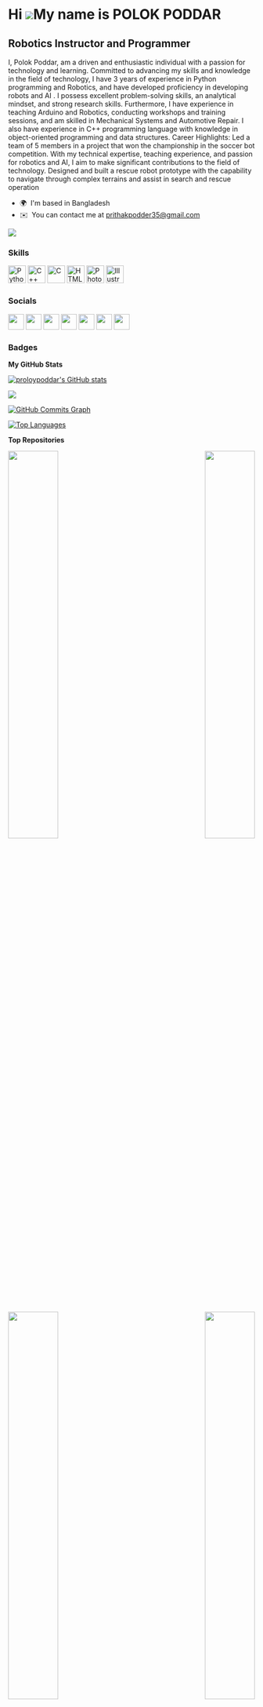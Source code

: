 Hi ![](https://user-images.githubusercontent.com/18350557/176309783-0785949b-9127-417c-8b55-ab5a4333674e.gif)My name is POLOK PODDAR
====================================================================================================================================

Robotics Instructor and Programmer
----------------------------------

I, Polok Poddar, am a driven and enthusiastic individual with a passion for technology and learning. Committed to advancing my skills and knowledge in the field of technology, I have 3 years of experience in Python programming and Robotics, and have developed proficiency in developing robots and AI . I possess excellent problem-solving skills, an analytical mindset, and strong research skills. Furthermore, I have experience in teaching Arduino and Robotics, conducting workshops and training sessions, and am skilled in Mechanical Systems and Automotive Repair. I also have experience in C++ programming language with knowledge in object-oriented programming and data structures. Career Highlights: Led a team of 5 members in a project that won the championship in the soccer bot competition. With my technical expertise, teaching experience, and passion for robotics and AI, I aim to make significant contributions to the field of technology. Designed and built a rescue robot prototype with the capability to navigate through complex terrains and assist in search and rescue operation

* 🌍  I'm based in Bangladesh
* ✉️  You can contact me at [prithakpodder35@gmail.com](mailto:prithakpodder35@gmail.com)

<a href="https://www.github.com/proloypoddar" target="_blank" rel="noreferrer"><img
src="https://img.shields.io/github/followers/proloypoddar?logo=github&style=for-the-badge&color=ef4444&labelColor=0f172a" /></a>

### Skills


<p align="left">
<a href="https://www.python.org/" target="_blank" rel="noreferrer"><img src="https://raw.githubusercontent.com/danielcranney/readme-generator/main/public/icons/skills/python-colored.svg" width="36" height="36" alt="Python" /></a>
<a href="https://docs.microsoft.com/en-us/cpp/?view=msvc-170" target="_blank" rel="noreferrer"><img src="https://raw.githubusercontent.com/danielcranney/readme-generator/main/public/icons/skills/cplusplus-colored.svg" width="36" height="36" alt="C++" /></a>
<a href="https://docs.microsoft.com/en-us/cpp/?view=msvc-170" target="_blank" rel="noreferrer"><img src="https://raw.githubusercontent.com/danielcranney/readme-generator/main/public/icons/skills/c-colored.svg" width="36" height="36" alt="C" /></a>
<a href="https://developer.mozilla.org/en-US/docs/Glossary/HTML5" target="_blank" rel="noreferrer"><img src="https://raw.githubusercontent.com/danielcranney/readme-generator/main/public/icons/skills/html5-colored.svg" width="36" height="36" alt="HTML5" /></a>
<a href="https://www.adobe.com/uk/products/photoshop.html" target="_blank" rel="noreferrer"><img src="https://raw.githubusercontent.com/danielcranney/readme-generator/main/public/icons/skills/photoshop-colored.svg" width="36" height="36" alt="Photoshop" /></a>
<a href="adobe.com/uk/products/illustrator.html" target="_blank" rel="noreferrer"><img src="https://raw.githubusercontent.com/danielcranney/readme-generator/main/public/icons/skills/illustrator-colored.svg" width="36" height="36" alt="Illustrator" /></a>
</p>


### Socials

<p align="left"> <a href="https://discord.com/users/852606495610896414" target="_blank" rel="noreferrer"><img src="https://raw.githubusercontent.com/danielcranney/readme-generator/main/public/icons/socials/discord.svg" width="32" height="32" /></a> <a href="https://www.facebook.com/iamproloy?mibextid=ZbWKwL" target="_blank" rel="noreferrer"><img src="https://raw.githubusercontent.com/danielcranney/readme-generator/main/public/icons/socials/facebook.svg" width="32" height="32" /></a> <a href="https://www.github.com/proloypoddar" target="_blank" rel="noreferrer"><img src="https://raw.githubusercontent.com/danielcranney/readme-generator/main/public/icons/socials/github.svg" width="32" height="32" /></a> <a href="http://www.instagram.com/prithak_podder_proloy" target="_blank" rel="noreferrer"><img src="https://raw.githubusercontent.com/danielcranney/readme-generator/main/public/icons/socials/instagram.svg" width="32" height="32" /></a> <a href="https://www.linkedin.com/in/polok-poddar-59b5b7221/" target="_blank" rel="noreferrer"><img src="https://raw.githubusercontent.com/danielcranney/readme-generator/main/public/icons/socials/linkedin.svg" width="32" height="32" /></a> <a href="https://www.twitter.com/PolokPodder" target="_blank" rel="noreferrer"><img src="https://raw.githubusercontent.com/danielcranney/readme-generator/main/public/icons/socials/twitter.svg" width="32" height="32" /></a> <a href="https://www.youtube.com/c/user-ch8xz3gg1m" target="_blank" rel="noreferrer"><img src="https://raw.githubusercontent.com/danielcranney/readme-generator/main/public/icons/socials/youtube.svg" width="32" height="32" /></a></p>

### Badges

<b>My GitHub Stats</b>

<a href="http://www.github.com/proloypoddar"><img src="https://github-readme-stats.vercel.app/api?username=proloypoddar&show_icons=true&hide=&count_private=true&title_color=84cc16&text_color=000000&icon_color=ef4444&bg_color=0f172a&hide_border=true&show_icons=true" alt="proloypoddar's GitHub stats" /></a>

<a href="http://www.github.com/proloypoddar"><img src="https://github-readme-streak-stats.herokuapp.com/?user=proloypoddar&stroke=000000&background=0f172a&ring=84cc16&fire=84cc16&currStreakNum=000000&currStreakLabel=84cc16&sideNums=000000&sideLabels=000000&dates=000000&hide_border=true" /></a>

<a href="http://www.github.com/proloypoddar"><img src="https://github-readme-activity-graph.cyclic.app/graph?username=proloypoddar&bg_color=0f172a&color=000000&line=ef4444&point=000000&area_color=0f172a&area=true&hide_border=true&custom_title=GitHub%20Commits%20Graph" alt="GitHub Commits Graph" /></a>

<a href="https://github.com/proloypoddar" align="left"><img src="https://github-readme-stats.vercel.app/api/top-langs/?username=proloypoddar&langs_count=10&title_color=84cc16&text_color=000000&icon_color=ef4444&bg_color=0f172a&hide_border=true&locale=en&custom_title=Top%20%Languages" alt="Top Languages" /></a>

<b>Top Repositories</b>

<div width="100%" align="center"><a href="https://github.com/proloypoddar/Data-Structure" align="left"><img align="left" width="45%" src="https://github-readme-stats.vercel.app/api/pin/?username=proloypoddar&repo=Data-Structure&title_color=84cc16&text_color=000000&icon_color=ef4444&bg_color=0f172a&hide_border=true&locale=en" /></a><a href="https://github.com/proloypoddar/ESP32-Projects-" align="right"><img align="right" width="45%" src="https://github-readme-stats.vercel.app/api/pin/?username=proloypoddar&repo=ESP32-Projects-&title_color=84cc16&text_color=000000&icon_color=ef4444&bg_color=0f172a&hide_border=true&locale=en" /></a></div><br /><br /><br /><br /><br /><br /><br />

<br /><br /><br /><br /><br />

<div width="100%" align="center"><a href="https://github.com/proloypoddar/PID_Line_Following_Robot " align="left"><img align="left" width="45%" src="https://github-readme-stats.vercel.app/api/pin/?username=proloypoddar&repo=PID_Line_Following_Robot &title_color=84cc16&text_color=000000&icon_color=ef4444&bg_color=0f172a&hide_border=true&locale=en" /></a><a href="https://github.com/proloypoddar/Python-Problem-solve" align="right"><img align="right" width="45%" src="https://github-readme-stats.vercel.app/api/pin/?username=proloypoddar&repo=Python-Problem-solve&title_color=84cc16&text_color=000000&icon_color=ef4444&bg_color=0f172a&hide_border=true&locale=en" /></a></div>
